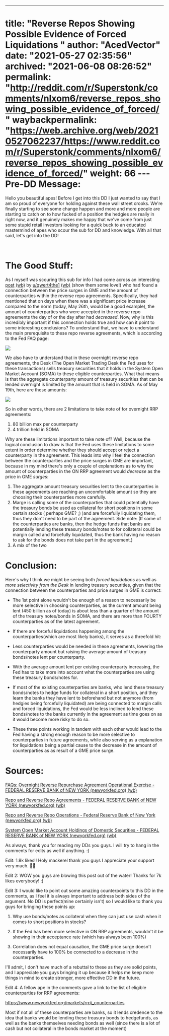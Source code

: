 ---
title: "Reverse Repos Showing Possible Evidence of Forced Liquidations "
author: "AcedVector"
date: "2021-05-27 02:35:56"
archived: "2021-06-08 08:26:52"
permalink: "http://reddit.com/r/Superstonk/comments/nlxom6/reverse_repos_showing_possible_evidence_of_forced/"
waybackpermalink: "https://web.archive.org/web/20210527062237/https://www.reddit.com/r/Superstonk/comments/nlxom6/reverse_repos_showing_possible_evidence_of_forced/"
weight: 66
---Pre-DD Message:
===============


Hello you beautiful apes! Before I get into this DD I just wanted to say that I am so proud of everyone for holding against these wall street crooks. We're finally starting to see some change happen and more and more people are starting to catch on to how fucked of a position the hedgies are really in right now, and it genuinely makes me happy that we've come from just some stupid retail investors looking for a quick buck to an educated mastermind of apes who scour the sub for DD and knowledge. With all that said, let's get into the DD!


​


The Good Stuff:
===============


As I myself was scouring this sub for info I had come across an interesting [post](https://www.reddit.com/r/Superstonk/comments/nlu3wb/coincidental_link_in_decreasing_parties_for/?utm_source=share&utm_medium=web2x&context=3) [(wb)](https://web.archive.org/web/20210526231224/https://www.reddit.com/r/Superstonk/comments/nlu3wb/coincidental_link_in_decreasing_parties_for/) by [u/qwert4the1](https://www.reddit.com/user/qwert4the1/) [(wb)](https://www.reddit.com/user/qwert4the1/) (show them some love!) who had found a connection between the price surges in GME and the amount of counterparties within the reverse repo agreements. Specifically, they had mentioned that on days when there was a significant price increase compared to the norm (today, May 26th, would be a good example), the amount of counterparties who were accepted in the reverse repo agreements the day of or the day after had *decreased*. Now, why is this incredibly important if this connection holds true and how can it point to some interesting conclusions? To understand that, we have to understand the main prerequisite to these repo reverse agreements, which is according to the Fed FAQ page:


![](/img/pv3jripp9k171.png)


We also have to understand that in these overnight reverse repo agreements, the Desk (The Open Market Trading Desk the Fed uses for these transactions) sells treasury securities that it holds in the System Open Market Account (SOMA) to these eligible counterparties. What that means is that the aggregate counterparty amount of treasury securities that can be lended overnight is limited by the amount that is held in SOMA. As of May 19th, here are these amounts:


![](/img/1lp15o74dk171.png)


So in other words, there are 2 limitations to take note of for overnight RRP agreements:


1. 80 billion max per counterparty
2. 4 trillion held in SOMA


Why are these limitations important to take note of? Well, because the logical conclusion to draw is that the Fed uses these limitations to some extent in order determine whether they should accept or reject a counterparty in the agreement. This leads into why I feel the connection between the counterparties and the price surges in GME are important, because in my mind there's only a couple of explanations as to why the amount of counterparties in the ON RRP agreement would *decrease* as the price in GME *surges*:


1. The aggregate amount treasury securities lent to the counterparties in these agreements are reaching an uncomfortable amount so they are choosing their counterparties more carefully.
2. Marge is calling some of the counterparties that could potentially have the treasury bonds be used as collateral for short positions in some certain stocks ( perhaps GME? ;) )and are forcefully liquidating them, thus they don't need to be part of the agreement. Side note: (If some of the counterparties are banks, then the hedge funds that banks are potentially lending these treasury bonds/notes to for collateral could be margin called and forcefully liquidated, thus the bank having no reason to ask for the bonds does not take part in the agreement.)
3. A mix of the two


Conclusion:
===========


Here's why I think we might be seeing both *forced liquidations* as well as *more selectivity from the Desk* in lending treasury securities, given that the connection between the counterparties and price surges in GME is correct:


* The 1st point alone wouldn't be enough of a reason to necessarily be more selective in choosing counterparties, as the current amount being lent (450 billion as of today) is about less than a quarter of the amount of the treasury notes/bonds in SOMA, and there are more than FOURTY counterparties as of the latest agreement.
* If there are forceful liquidations happening among the counterparties(which are most likely banks), it serves as a threefold hit:


* Less counterparties would be needed in these agreements, lowering the counterparty amount but raising the average amount of treasury bonds/notes lent per counterparty.


* With the average amount lent per existing counterparty increasing, the Fed has to take more into account what the counterparties are using these treasury bonds/notes for.
* If most of the existing counterparties are banks, who lend these treasury bonds/notes to hedge funds for collateral in a short position, and they learn the banks they have lent to beforehand but not anymore (from hedgies being forcefully liquidated) are being connected to margin calls and forced liquidations, the Fed would be less inclined to lend these bonds/notes to the banks currently in the agreement as time goes on as it would become more risky to do so.


* These three points working in tandem with each other would lead to the Fed having a strong enough reason to be more selective to counterparties in future agreements, while also serving as a explanation for liquidations being a partial cause to the decrease in the amount of counterparties as as result of a GME price surge.




Sources:
========


[FAQs: Overnight Reverse Repurchase Agreement Operational Exercise - FEDERAL RESERVE BANK of NEW YORK (newyorkfed.org)](https://www.newyorkfed.org/markets/rrp_faq) [(wb)](https://web.archive.org/web/20210420231036/https://www.newyorkfed.org/markets/rrp_faq)


[Repo and Reverse Repo Agreements - FEDERAL RESERVE BANK of NEW YORK (newyorkfed.org)](https://www.newyorkfed.org/markets/domestic-market-operations/monetary-policy-implementation/repo-reverse-repo-agreements) [(wb)](https://web.archive.org/web/20210528195028/https://www.newyorkfed.org/markets/domestic-market-operations/monetary-policy-implementation/repo-reverse-repo-agreements)


[Repo and Reverse Repo Operations - Federal Reserve Bank of New York (newyorkfed.org)](https://apps.newyorkfed.org/markets/autorates/tomo-results-display?SHOWMORE=TRUE&startDate=01/01/2000&enddate=01/01/2000) [(wb)](https://web.archive.org/web/20210526125108/https://apps.newyorkfed.org/markets/autorates/tomo-results-display?SHOWMORE=TRUE&startDate=01/01/2000&enddate=01/01/2000)


[System Open Market Account Holdings of Domestic Securities - FEDERAL RESERVE BANK of NEW YORK (newyorkfed.org)](https://www.newyorkfed.org/markets/soma-holdings) [(wb)](https://web.archive.org/web/20210526125154/https://www.newyorkfed.org/markets/soma-holdings)


As always, thank you for reading my DDs you guys. I will try to hang in the comments for edits as well if anything. :)


Edit: 1.8k likes!! Holy mackerel thank you guys I appreciate your support very much. 🤠🙏


Edit 2: WOW you guys are blowing this post out of the water! Thanks for 7k likes everybody! :)


Edit 3: I would like to point out some amazing counterpoints to this DD in the comments, as I feel it is always important to address both sides of the argument. No DD is perfect(mine certainly isn't) so I would like to thank you guys for bringing these points up:


1. Why use bonds/notes as collateral when they can just use cash when it comes to short positions in stocks?


2. If the Fed has been more selective in ON RRP agreements, wouldn't it be showing in their acceptance rate (which has always been 100%)


3. Correlation does not equal causation, the GME price surge doesn't necessarily have to 100% be connected to a decrease in the counterparties.




I'll admit, I don't have much of a rebuttal to these as they are solid points, and I appreciate you guys bringing it up because it helps me keep more things in mind to create stronger, more effective DD in the future.


Edit 4: A fellow ape in the comments gave a link to the list of eligible counterparties for RRP agreements:


https://www.newyorkfed.org/markets/rrp\_counterparties


Most if not all of these counterparties are banks, so it lends credence to the idea that banks would be lending these treasury bonds to hedgefunds, as well as the banks themselves needing bonds as well (since there is a lot of cash but not collateral in the bonds market at the moment)

